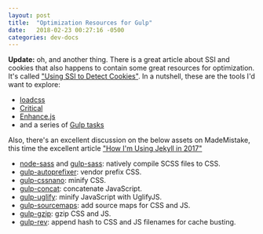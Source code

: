 ```yaml
---
layout: post
title:  "Optimization Resources for Gulp"
date:   2018-02-23 00:27:16 -0500
categories: dev-docs
---
```

**Update:** oh, and another thing. There is a great article about SSI and cookies that also happens to contain some great resources for optimization. It's called ["Using SSI to Detect Cookies"](https://mademistakes.com/til/using-ssi/). In a nutshell, these are the tools I'd want to explore:
+ [loadcss](https://github.com/filamentgroup/loadCSS)
+ [Critical](https://github.com/addyosmani/critical)
+ [Enhance.js](https://github.com/filamentgroup/enhance)
+ and a series of [Gulp tasks](https://github.com/mmistakes/made-mistakes-jekyll/tree/master/gulp/tasks)


Also, there's an excellent discussion on the below assets on MadeMistake, this time the excellent article ["How I'm Using Jekyll in 2017"](https://mademistakes.com/articles/using-jekyll-2017/)

+ [node-sass](https://github.com/sass/node-sass) and [gulp-sass](https://github.com/dlmanning/gulp-sass): natively compile SCSS files to CSS.
+ [gulp-autoprefixer](https://github.com/sindresorhus/gulp-autoprefixer): vendor prefix CSS.
+ [gulp-cssnano](https://github.com/ben-eb/gulp-cssnano): minify CSS.
+ [gulp-concat](https://github.com/contra/gulp-concat): concatenate JavaScript.
+ [gulp-uglify](https://github.com/terinjokes/gulp-uglify): minify JavaScript with UglifyJS.
+ [gulp-sourcemaps](https://github.com/gulp-sourcemaps/gulp-sourcemaps): add source maps for CSS and JS.
+ [gulp-gzip](https://github.com/jstuckey/gulp-gzip): gzip CSS and JS.
+ [gulp-rev](https://github.com/sindresorhus/gulp-rev): append hash to CSS and JS filenames for cache busting.
